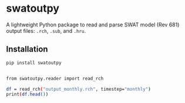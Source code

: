 # swatoutpy

A lightweight Python package to read and parse SWAT model (Rev 681) output files: `.rch`, `.sub`, and `.hru`.

## Installation

```bash
pip install swatoutpy


from swatoutpy.reader import read_rch

df = read_rch("output_monthly.rch", timestep="monthly")
print(df.head())
